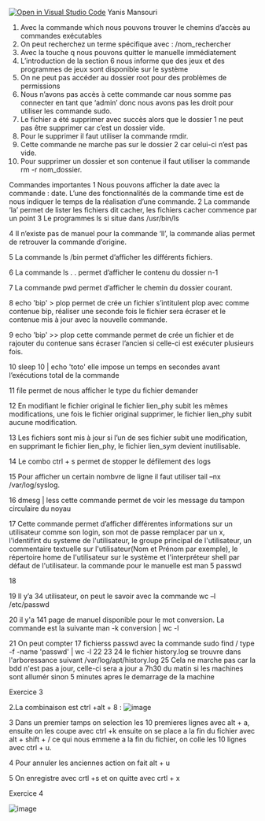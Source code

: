 [![Open in Visual Studio Code](https://classroom.github.com/assets/open-in-vscode-c66648af7eb3fe8bc4f294546bfd86ef473780cde1dea487d3c4ff354943c9ae.svg)](https://classroom.github.com/online_ide?assignment_repo_id=8409768&assignment_repo_type=AssignmentRepo)
Yanis  Mansouri

1.	Avec la commande which nous pouvons trouver le chemins d’accès au commandes exécutables
2.	On peut recherchez un terme spécifique avec : /nom_rechercher
3.	Avec la touche q nous pouvons quitter le manuelle immédiatement
4.	L’introduction de la section 6 nous informe que des jeux et des programmes de jeux sont disponible sur le système
5.	On ne peut pas accéder au dossier root pour des problèmes de permissions
6.	Nous n’avons pas accès à cette commande car nous somme pas connecter en tant que ‘admin’ donc nous avons pas les droit pour utiliser les commande sudo.
7.	 Le fichier a été supprimer avec succès alors que le dossier 1 ne peut pas être supprimer car c’est un dossier vide.
8.	Pour le supprimer il faut utiliser la commande rmdir.
9.	Cette commande ne marche pas sur le dossier 2 car celui-ci n’est pas vide.
10.	Pour supprimer un dossier et son contenue il faut utiliser la commande rm -r nom_dossier.

Commandes importantes
1	Nous pouvons afficher la date avec la commande : date. L’une des fonctionnalités de la commande time est de nous indiquer le temps de la réalisation d’une commande.
2	La commande ‘la’ permet de lister les fichiers dit cacher, les fichiers cacher commence par un point
3	Le programmes ls si situe dans /usr/bin/ls

4	Il n’existe pas de manuel pour la commande ‘ll’, la commande alias permet de retrouver la commande d’origine.

5	La commande ls /bin permet d’afficher les différents fichiers.

6	La commande ls . .  permet d’afficher le contenu du dossier n-1

7	La commande pwd permet d’afficher le chemin du dossier courant.

8	echo 'bip' > plop permet de crée un fichier s’intitulent plop avec comme contenue bip, réaliser une seconde fois le fichier sera écraser et le contenue mis à jour avec la nouvelle commande.

9	echo 'bip' >> plop cette commande permet de crée un fichier et de  rajouter du contenue sans écraser l’ancien si celle-ci est exécuter plusieurs fois.

10	sleep 10 | echo 'toto' elle impose un temps en secondes avant l’exécutions total de la commande

11	file permet de nous afficher le type du fichier demander

12	En modifiant le fichier original le fichier lien_phy subit les mêmes modifications, une fois le fichier original supprimer, le fichier lien_phy subit aucune modification.

13	Les fichiers sont mis à jour si l’un de ses fichier subit une modification, en supprimant le fichier lien_phy, le fichier lien_sym devient inutilisable.

14	Le combo ctrl + s permet de stopper le défilement des logs

15	Pour afficher un certain nombvre de ligne il faut utiliser tail –nx /var/log/syslog.

16	dmesg | less cette commande permet de voir les message du tampon circulaire du noyau



17	Cette commande permet d’afficher différentes informations sur un utilisateur comme son login, son mot de passe remplacer par un x, l'identifint du systeme de l'utilisateur, le groupe principal de l'utilisateur, un commentaire textuelle sur l'utilisateur(Nom et Prénom par exemple), le répertoire home de l'utilisateur sur le système  et l'interpréteur shell par défaut de l'utilisateur. la commande pour le manuelle est man 5 passwd

18	

19	Il y’a 34 utilisateur, on peut le savoir avec la commande wc –l /etc/passwd

20	il y'a 141 page de manuel disponible pour le mot conversion. La commande est la suivante man -k conversion | wc -l

21 On peut compter 17 fichierss passwd avec la commande sudo find / type -f -name 'passwd' | wc -l
22 
23
24 le fichier history.log se trouvre dans l'arboressance suivant /var/log/apt/history.log
25 Cela ne marche pas car la bdd n'est pas a jour, celle-ci sera a jour a 7h30 du matin si les machines sont allumér sinon 5 minutes apres le demarrage de la machine
 
Exercice 3

2.La combinaison est ctrl +alt + 8 :
 ![image](https://user-images.githubusercontent.com/77662970/189535280-39e4c73f-1135-4c94-8ac8-4a2d4c0bcf22.png)
  
  
  
3 Dans un premier tamps on selection les 10 premieres lignes avec alt + a, ensuite on les coupe avec ctrl +k ensuite on se place a la fin du fichier avec alt + shift + / ce qui nous emmene a la fin du fichier, on colle les 10 lignes avec ctrl + u.

4 Pour annuler les anciennes action on fait alt + u

5 On enregistre avec crtl +s et on quitte avec crtl + x



Exercice 4 


![image](https://user-images.githubusercontent.com/77662970/189540480-3f467930-542f-4998-b6d7-de174be09d7e.png)


